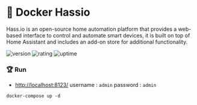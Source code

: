 # 🎉 Docker Hassio

Hass.io is an open-source home automation platform that provides a web-based interface to control and automate smart devices, it is built on top of Home Assistant and includes an add-on store for additional functionality.

![version](https://img.shields.io/badge/version-1.0-blue)
![rating](https://img.shields.io/badge/rating-★★★★★-yellow)
![uptime](https://img.shields.io/badge/uptime-100%25-brightgreen)

### 🏆 Run

- [http://localhost:8123/](http://localhost:8123/) username : `admin` password : `admin`

```shell
docker-compose up -d
```
